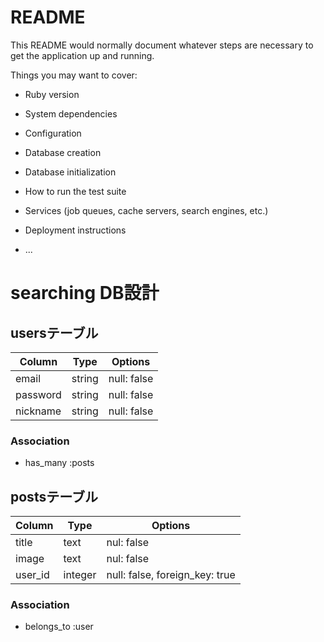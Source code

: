 # README

This README would normally document whatever steps are necessary to get the
application up and running.

Things you may want to cover:

* Ruby version

* System dependencies

* Configuration

* Database creation

* Database initialization

* How to run the test suite

* Services (job queues, cache servers, search engines, etc.)

* Deployment instructions

* ...

# searching DB設計
## usersテーブル
|Column|Type|Options|
|------|----|-------|
|email|string|null: false|
|password|string|null: false|
|nickname|string|null: false|
### Association
- has_many :posts

## postsテーブル
|Column|Type|Options|
|------|----|-------|
|title|text|nul: false|
|image|text|nul: false|
|user_id|integer|null: false, foreign_key: true|
### Association
- belongs_to :user
